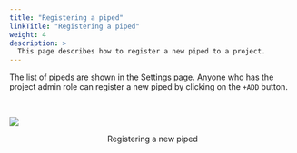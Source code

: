 ```yaml
---
title: "Registering a piped"
linkTitle: "Registering a piped"
weight: 4
description: >
  This page describes how to register a new piped to a project.
---
```


The list of pipeds are shown in the Settings page. Anyone who has the project admin role can register a new piped by clicking on the `+ADD` button.

<br>

![](/images/settings-add-piped.png)
<p style="text-align: center;">
Registering a new piped
</p>

